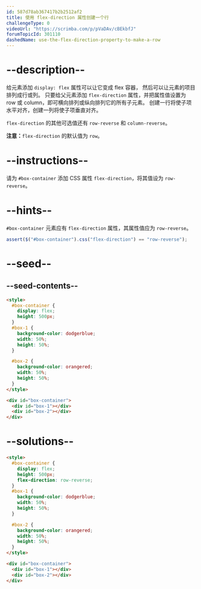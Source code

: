 ```yaml
---
id: 587d78ab367417b2b2512af2
title: 使用 flex-direction 属性创建一个行
challengeType: 0
videoUrl: "https://scrimba.com/p/pVaDAv/cBEkbfJ"
forumTopicId: 301110
dashedName: use-the-flex-direction-property-to-make-a-row
---
```


# --description--

给元素添加 `display: flex` 属性可以让它变成 flex 容器， 然后可以让元素的项目排列成行或列。 只要给父元素添加 `flex-direction` 属性，并把属性值设置为 row 或 column，即可横向排列或纵向排列它的所有子元素。 创建一行将使子项水平对齐，创建一列将使子项垂直对齐。

`flex-direction` 的其他可选值还有 `row-reverse` 和 `column-reverse`。

**注意：**`flex-direction` 的默认值为 `row`。

# --instructions--

请为 `#box-container` 添加 CSS 属性 `flex-direction`，将其值设为 `row-reverse`。

# --hints--

`#box-container` 元素应有 `flex-direction` 属性，其属性值应为 `row-reverse`。

```js
assert($("#box-container").css("flex-direction") == "row-reverse");
```

# --seed--

## --seed-contents--

```html
<style>
  #box-container {
    display: flex;
    height: 500px;
  }
  #box-1 {
    background-color: dodgerblue;
    width: 50%;
    height: 50%;
  }

  #box-2 {
    background-color: orangered;
    width: 50%;
    height: 50%;
  }
</style>

<div id="box-container">
  <div id="box-1"></div>
  <div id="box-2"></div>
</div>
```

# --solutions--

```html
<style>
  #box-container {
    display: flex;
    height: 500px;
    flex-direction: row-reverse;
  }
  #box-1 {
    background-color: dodgerblue;
    width: 50%;
    height: 50%;
  }

  #box-2 {
    background-color: orangered;
    width: 50%;
    height: 50%;
  }
</style>

<div id="box-container">
  <div id="box-1"></div>
  <div id="box-2"></div>
</div>
```
